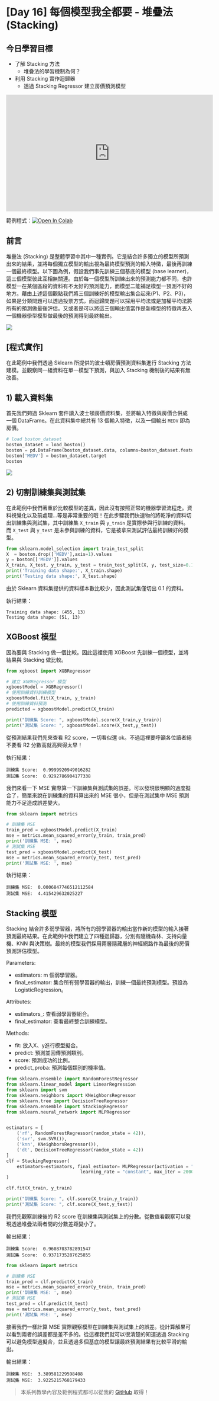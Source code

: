 # [Day 16] 每個模型我全都要 - 堆疊法 (Stacking)
## 今日學習目標
- 了解 Stacking 方法
    - 堆疊法的學習機制為何？
- 利用 Stacking 實作迴歸器
    - 透過 Stacking Regressor 建立房價預測模型

<iframe width="560" height="315" src="https://www.youtube.com/embed/hO31PmZb53o" frameborder="0" allow="accelerometer; autoplay; clipboard-write; encrypted-media; gyroscope; picture-in-picture" allowfullscreen></iframe>

範例程式：[![Open In Colab](https://colab.research.google.com/assets/colab-badge.svg)](https://colab.research.google.com/github/andy6804tw/2021-13th-ironman/blob/main/docs/16.Stacking/16.house-price-prediction-stacking.ipynb)

## 前言
堆疊法 (Stacking) 是整體學習中其中一種實例。它是結合許多獨立的模型所預測出來的結果，並將每個獨立模型的輸出視為最終模型預測的輸入特徵，最後再訓練一個最終模型。以下圖為例，假設我們事先訓練三個基底的模型 (base learner)，這三個模型彼此互相無關連。由於每一個模型所訓練出來的預測能力都不同，也許模型一在某個區段的資料有不太好的預測能力，而模型二能補足模型一預測不好的地方。藉由上述這個觀點我們將三個訓練好的模型輸出集合起來(P1、P2、P3)，如果是分類問題可以透過投票方式，而迴歸問題可以採用平均法或是加權平均法將所有的預測做最後評估。又或者是可以將這三個輸出值當作是新模型的特徵再丟入一個機器學型模型做最後的預測得到最終輸出。

![](./image/img16-1.png)

## [程式實作]
在此範例中我們透過 Sklearn 所提供的波士頓房價預測資料集進行 Stacking 方法建模。並觀察同一組資料在單一模型下預測，與加入 Stacking 機制後的結果有無改善。

## 1) 載入資料集
首先我們夠過 Sklearn 套件讀入波士頓房價資料集，並將輸入特徵與房價合併成一個 DataFrame。在此資料集中總共有 13 個輸入特徵，以及一個輸出 `MEDV` 即為房價。

```py
# load boston_dataset
boston_dataset = load_boston()
boston = pd.DataFrame(boston_dataset.data, columns=boston_dataset.feature_names)
boston['MEDV'] = boston_dataset.target
boston
```

![](./image/img16-2.png)

## 2) 切割訓練集與測試集
在此範例中我們著重於比較模型的差異，因此沒有按照正常的機器學習流程走。資料視覺化以及前處理...等是非常重要的哦！在此步驟我們快速物的將乾淨的資料切出訓練集與測試集，其中訓練集 `X_train` 與 `y_train` 是實際參與行訓練的資料。而 `X_test` 與 `y_test` 是未參與訓練的資料，它是被拿來測試評估最終訓練好的模型。

```py
from sklearn.model_selection import train_test_split
X  = boston.drop(['MEDV'],axis=1).values
y = boston[['MEDV']].values
X_train, X_test, y_train, y_test = train_test_split(X, y, test_size=0.1, random_state=42)
print('Training data shape:', X_train.shape)
print('Testing data shape:', X_test.shape)
```

由於 Sklearn 資料集提供的資料樣本數比較少，因此測試集僅切出 0.1 的資料。

執行結果：
```
Training data shape: (455, 13)
Testing data shape: (51, 13)
```

## XGBoost 模型
因為要與 Stacking 做一個比較。因此這裡使用 XGBoost 先訓練一個模型，並將結果與 Stacking 做比較。

```py
from xgboost import XGBRegressor

# 建立 XGBRegressor 模型
xgboostModel = XGBRegressor()
# 使用訓練資料訓練模型
xgboostModel.fit(X_train, y_train)
# 使用訓練資料預測
predicted = xgboostModel.predict(X_train)

print("訓練集 Score: ", xgboostModel.score(X_train,y_train))
print("測試集 Score: ", xgboostModel.score(X_test,y_test))
```

從預測結果我們先來查看 R2 score，一切看似還 ok。不過這裡要呼籲各位讀者絕不要看 R2 分數高就高興得太早！

執行結果：
```
訓練集 Score:  0.9999920949016282
測試集 Score:  0.9292786904177338
```

我們來看一下 MSE 實際算一下訓練集與測試集的誤差。可以發現很明顯的過度擬合了，簡單來說在訓練集的資料算出來的 MSE 很小，但是在測試集中 MSE 預測能力不足造成誤差變大。

```py
from sklearn import metrics

# 訓練集 MSE
train_pred = xgboostModel.predict(X_train)
mse = metrics.mean_squared_error(y_train, train_pred)
print('訓練集 MSE: ', mse)
# 測試集 MSE
test_pred = xgboostModel.predict(X_test)
mse = metrics.mean_squared_error(y_test, test_pred)
print('測試集 MSE: ', mse)
```

執行結果：
```
訓練集 MSE:  0.0006847746512112584
測試集 MSE:  4.415429632025227
```

## Stacking 模型
Stacking 結合許多弱學習器，將所有的弱學習器的輸出當作新的模型的輸入接著預測最終結果。在此範例中我們建立了四種迴歸器，分別有隨機森林、支持向量機、KNN 與決策樹。最終的模型我們採用兩層隱藏層的神經網路作為最後的房價預測評估模型。

Parameters:
- estimators: m 個弱學習器。
- final_estimator: 集合所有弱學習器的輸出，訓練一個最終預測模型。預設為LogisticRegression。

Attributes:
- estimators_: 查看弱學習器組合。
- final_estimator: 查看最終整合訓練模型。

Methods:
- fit: 放入X、y進行模型擬合。
- predict: 預測並回傳預測類別。
- score: 預測成功的比例。
- predict_proba: 預測每個類別的機率值。

```py
from sklearn.ensemble import RandomForestRegressor
from sklearn.linear_model import LinearRegression
from sklearn import svm
from sklearn.neighbors import KNeighborsRegressor
from sklearn.tree import DecisionTreeRegressor
from sklearn.ensemble import StackingRegressor
from sklearn.neural_network import MLPRegressor


estimators = [
    ('rf', RandomForestRegressor(random_state = 42)),
    ('svr', svm.SVR()),
    ('knn', KNeighborsRegressor()),
    ('dt', DecisionTreeRegressor(random_state = 42))
]
clf = StackingRegressor(
    estimators=estimators, final_estimator= MLPRegressor(activation = "relu", alpha = 0.1, hidden_layer_sizes = (8,8),
                            learning_rate = "constant", max_iter = 2000, random_state = 1000)
)

clf.fit(X_train, y_train)

print("訓練集 Score: ", clf.score(X_train,y_train))
print("測試集 Score: ", clf.score(X_test,y_test))
```

我們先觀察訓練後的 R2 score 在訓練集與測試集上的分數。從數值看觀察可以發現透過堆疊法兩者間的分數差距變小了。

輸出結果：
```
訓練集 Score:  0.9608703782891547
測試集 Score:  0.9371735287625855
```


```py
from sklearn import metrics

# 訓練集 MSE
train_pred = clf.predict(X_train)
mse = metrics.mean_squared_error(y_train, train_pred)
print('訓練集 MSE: ', mse)
# 測試集 MSE
test_pred = clf.predict(X_test)
mse = metrics.mean_squared_error(y_test, test_pred)
print('測試集 MSE: ', mse)
```

接著我們一樣計算 MSE 實際觀察模型在訓練集與測試集上的誤差。從計算解果可以看到兩者的誤差都是差不多的。從這裡我們就可以很清楚的知道透過 Stacking 可以避免模型過擬合，並且透過多個基底的模型讓最終預測結果有比較平滑的輸出。

輸出結果：
```
訓練集 MSE:  3.389581229598408
測試集 MSE:  3.9225215768179433
```

> 本系列教學內容及範例程式都可以從我的 [GitHub](https://github.com/andy6804tw/2021-13th-ironman) 取得！